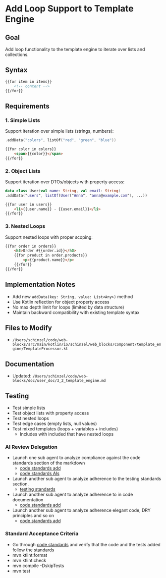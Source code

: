 # Add Loop Support to Template Engine

## Goal
Add loop functionality to the template engine to iterate over lists and collections.

## Syntax
```html
{{for item in items}}
    <!-- content -->
{{/for}}
```

## Requirements

### 1. Simple Lists
Support iteration over simple lists (strings, numbers):
```kotlin
.addData("colors", listOf("red", "green", "blue"))
```
```html
{{for color in colors}}
    <span>{{color}}</span>
{{/for}}
```

### 2. Object Lists
Support iteration over DTOs/objects with property access:
```kotlin
data class User(val name: String, val email: String)
.addData("users", listOf(User("Anna", "anna@example.com"), ...))
```
```html
{{for user in users}}
    <li>{{user.name}} - {{user.email}}</li>
{{/for}}
```

### 3. Nested Loops
Support nested loops with proper scoping:
```html
{{for order in orders}}
    <h3>Order #{{order.id}}</h3>
    {{for product in order.products}}
        <p>{{product.name}}</p>
    {{/for}}
{{/for}}
```

## Implementation Notes
- Add new `addData(key: String, value: List<Any>)` method
- Use Kotlin reflection for object property access
- No max depth limit for loops (limited by data structure)
- Maintain backward compatibility with existing template syntax

## Files to Modify
- `/Users/schinzel/code/web-blocks/src/main/kotlin/io/schinzel/web_blocks/component/template_engine/TemplateProcessor.kt`

## Documentation
- Updated: `/Users/schinzel/code/web-blocks/doc/user_doc/3_2_template_engine.md`

## Testing
- Test simple lists
- Test object lists with property access
- Test nested loops
- Test edge cases (empty lists, null values)
- Test mixed templates (loops + variables + includes)
  - Includes with included that have nested loops

### AI Review Delegation
- Launch one sub agent to analyze compliance against the code standards section of the markdown
  - [code standards add](../code_standards/code_standards_all.md)
  - [code standards AIs](../code_standards/code_standards_ais.md)
- Launch another sub agent to analyze adherence to the testing standards section.
  - [testing standards](../code_standards/testing_standards.md)
- Launch another sub agent to analyze adherence to in code documentation
  - [code standards add](../code_standards/code_standards_all.md)
- Launch another sub agent to analyze adherence elegant code, DRY principles and so on
  - [code standards add](../code_standards/code_standards_all.md)

### Standard Acceptance Criteria
- Go through [code standards](../code_standards/_index.md) and verify that the code and the tests added follow the standards
- mvn ktlint:format
- mvn ktlint:check
- mvn compile -DskipTests
- mvn test


